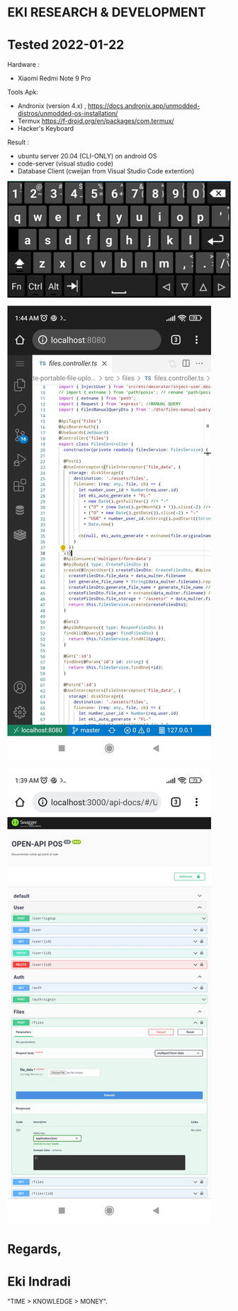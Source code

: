 # EKI RESEARCH & DEVELOPMENT

# Tested 2022-01-22


Hardware :
- Xiaomi Redmi Note 9 Pro

Tools Apk: 
- Andronix (version 4.x) , https://docs.andronix.app/unmodded-distros/unmodded-os-installation/
- Termux https://f-droid.org/en/packages/com.termux/ 
- Hacker's Keyboard 

Result :
- ubuntu server 20.04 (CLI-ONLY) on android OS
- code-server (visual studio code)
- Database Client (cweijan from Visual Studio Code extention)

![FINAL_0](https://github.com/EKI-INDRADI/eki-latihan-vscode-database-client-nodejs-git-on-android/raw/master/images/run_final_2.1_hacker_keyboard_26_percent.jpg)


![FINAL_1](https://github.com/EKI-INDRADI/eki-latihan-vscode-database-client-nodejs-git-on-android/raw/master/images/run_final_3.jpg)


![FINAL_2](https://github.com/EKI-INDRADI/eki-latihan-vscode-database-client-nodejs-git-on-android/raw/master/images/run_final_4.jpg)


# Regards,

# Eki Indradi
"TIME > KNOWLEDGE > MONEY".





